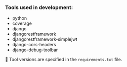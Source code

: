 ### Tools used in development:
- python
- coverage
- django
- djangorestframework
- djangorestframework-simplejwt
- django-cors-headers
- django-debug-toolbar

:memo: Tool versions are specified in the `requirements.txt` file.

